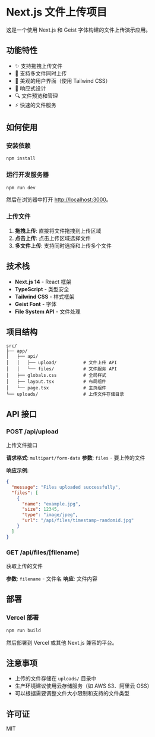 # Next.js 文件上传项目

这是一个使用 Next.js 和 Geist 字体构建的文件上传演示应用。

## 功能特性

- ✨ 支持拖拽上传文件
- 📁 支持多文件同时上传
- 🎨 美观的用户界面（使用 Tailwind CSS）
- 📱 响应式设计
- 🔍 文件预览和管理
- ⚡ 快速的文件服务

## 如何使用

### 安装依赖

```bash
npm install
```

### 运行开发服务器

```bash
npm run dev
```

然后在浏览器中打开 [http://localhost:3000](http://localhost:3000)。

### 上传文件

1. **拖拽上传**: 直接将文件拖拽到上传区域
2. **点击上传**: 点击上传区域选择文件
3. **多文件上传**: 支持同时选择和上传多个文件

## 技术栈

- **Next.js 14** - React 框架
- **TypeScript** - 类型安全
- **Tailwind CSS** - 样式框架
- **Geist Font** - 字体
- **File System API** - 文件处理

## 项目结构

```
src/
├── app/
│   ├── api/
│   │   ├── upload/          # 文件上传 API
│   │   └── files/           # 文件服务 API
│   ├── globals.css          # 全局样式
│   ├── layout.tsx           # 布局组件
│   └── page.tsx             # 主页组件
└── uploads/                 # 上传文件存储目录
```

## API 接口

### POST /api/upload
上传文件接口

**请求格式**: `multipart/form-data`
**参数**: `files` - 要上传的文件

**响应示例**:
```json
{
  "message": "Files uploaded successfully",
  "files": [
    {
      "name": "example.jpg",
      "size": 12345,
      "type": "image/jpeg",
      "url": "/api/files/timestamp-randomid.jpg"
    }
  ]
}
```

### GET /api/files/[filename]
获取上传的文件

**参数**: `filename` - 文件名
**响应**: 文件内容

## 部署

### Vercel 部署

```bash
npm run build
```

然后部署到 Vercel 或其他 Next.js 兼容的平台。

## 注意事项

- 上传的文件存储在 `uploads/` 目录中
- 生产环境建议使用云存储服务（如 AWS S3、阿里云 OSS）
- 可以根据需要调整文件大小限制和支持的文件类型

## 许可证

MIT